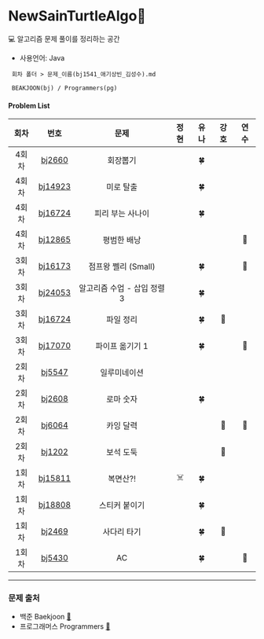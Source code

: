 # NewSainTurtleAlgo📝

💻 알고리즘 문제 풀이를 정리하는 공간

- 사용언어: Java

```
 회차 폴더 > 문제_이름(bj1541_애기상빈_김성수).md

 BEAKJOON(bj) / Programmers(pg)
```

#### Problem List

|  회차  |                             번호                             | 문제                          | 정현 | 유나 | 강호 | 연수 |
| :----: | :----------------------------------------------------------: | :----------------------------: | :--: | :--: | :--: | :--: |
| 4회차  |       [bj2660](https://www.acmicpc.net/problem/2660)       |      회장뽑기     |     | 🍀 |    |    |
| 4회차  |       [bj14923](https://www.acmicpc.net/problem/14923)       |     미로 탈출      |     |  🍀   |    |    |
| 4회차  |       [bj16724](https://www.acmicpc.net/problem/16724)       |    피리 부는 사나이       |     | 🍀 |    |    |
| 4회차  |       [bj12865](https://www.acmicpc.net/problem/12865)       |      평범한 배낭     |     |     |    |  🌷  |
| 3회차  |       [bj16173](https://www.acmicpc.net/problem/16173)       |    점프왕 쩰리 (Small)       |     |  🍀  |    |  🌷  |
| 3회차  |       [bj24053](https://www.acmicpc.net/problem/24053)       |     알고리즘 수업 - 삽입 정렬 3      |     |  🍀  |    |    |
| 3회차  |       [bj16724](https://www.acmicpc.net/problem/20291)       |     파일 정리      |     |  🍀  |  🦾  |    |
| 3회차  |       [bj17070](https://www.acmicpc.net/problem/17070)       |    파이프 옮기기 1       |     | 🍀 |    |  🌷  |
| 2회차  |       [bj5547](https://www.acmicpc.net/problem/5547)       |      일루미네이션     |     |    |    |    |
| 2회차  |       [bj2608](https://www.acmicpc.net/problem/2608)       |      로마 숫자       |     |  🍀  |    |    |
| 2회차  |       [bj6064](https://www.acmicpc.net/problem/6064)       |       카잉 달력      |     |    |  🦾  |  🌷  |
| 2회차  |       [bj1202](https://www.acmicpc.net/problem/1202)       |       보석 도둑      |     |    |  🦾  |    |
| 1회차  |       [bj15811](https://www.acmicpc.net/problem/15811)       |      복면산?!       |  ☠️   |  🍀  |    |    |
| 1회차  |       [bj18808](https://www.acmicpc.net/problem/18808)       |      스티커 붙이기       |     |  🍀  |    |    |
| 1회차  |       [bj2469](https://www.acmicpc.net/problem/2469)       |       사다리 타기      |     |  🍀  |  🦾  |    |
| 1회차  |       [bj5430](https://www.acmicpc.net/problem/5430)       |       AC      |     |  🍀  |    |  🌷  |


---

### 문제 출처

- 백준 Baekjoon [🔗](https://www.acmicpc.net)
- 프로그래머스 Programmers [🔗](https://programmers.co.kr/learn/challenges)
